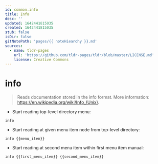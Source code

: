 ```yaml
---
id: common.info
title: Info
desc: ''
updated: 1642441815035
created: 1642441815035
stub: false
isDir: false
gitNotePath: 'pages/{{ noteHiearchy }}.md'
sources:
  - name: tldr-pages
    url: 'https://github.com/tldr-pages/tldr/blob/master/LICENSE.md'
    license: Creative Commons
---
```

# info

> Reads documentation stored in the info format.
> More information: <https://en.wikipedia.org/wiki/Info_(Unix)>.

- Start reading top-level directory menu:

`info`

- Start reading at given menu item node from top-level directory:

`info {{menu_item}}`

- Start reading at second menu item within first menu item manual:

`info {{first_menu_item}} {{second_menu_item}}`

